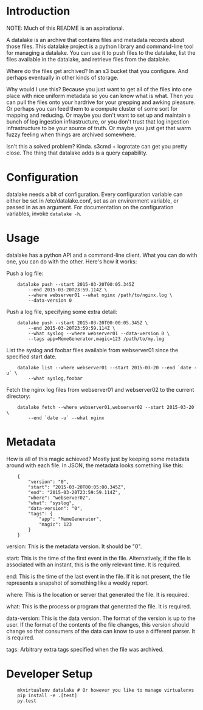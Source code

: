 Introduction
============

NOTE: Much of this README is an aspirational.

A datalake is an archive that contains files and metadata records about those
files. This datalake project is a python library and command-line tool for
managing a datalake. You can use it to push files to the datalake, list the
files available in the datalake, and retrieve files from the datalake.

Where do the files get archived? In an s3 bucket that you configure. And
perhaps eventually in other kinds of storage.

Why would I use this? Because you just want to get all of the files into one
place with nice uniform metadata so you can know what is what. Then you can
pull the files onto your hardrive for your grepping and awking pleasure. Or
perhaps you can feed them to a compute cluster of some sort for mapping and
reducing. Or maybe you don't want to set up and maintain a bunch of log
ingestion infrastructure, or you don't trust that log ingestion infrastructure
to be your source of truth. Or maybe you just get that warm fuzzy feeling when
things are archived somewhere.

Isn't this a solved problem? Kinda. s3cmd + logrotate can get you pretty
close. The thing that datalake adds is a query capability.

Configuration
=============

datalake needs a bit of configuration. Every configuration variable can either
be set in /etc/datalake.conf, set as an environment variable, or passed in as
an argument. For documentation on the configuration variables, invoke `datalake
-h`.

Usage
=====

datalake has a python API and a command-line client. What you can do with one,
you can do with the other. Here's how it works:

Push a log file:

        datalake push --start 2015-03-20T00:05.345Z
            --end 2015-03-20T23:59.114Z \
            --where webserver01 --what nginx /path/to/nginx.log \
            --data-version 0

Push a log file, specifying some extra detail:

        datalake push --start 2015-03-20T00:00:05.345Z \
            --end 2015-03-20T23:59:59.114Z \
            --what syslog --where webserver01 --data-version 0 \
            --tags app=MemeGenerator,magic=123 /path/to/my.log

List the syslog and foobar files available from webserver01 since the specified
start date.

        datalake list --where webserver01 --start 2015-03-20 --end `date -u` \
            --what syslog,foobar

Fetch the nginx log files from webserver01 and webserver02 to the current
directory:

        datalake fetch --where webserver01,webserver02 --start 2015-03-20 \
            --end `date -u` --what nginx

Metadata
========

How is all of this magic achieved? Mostly just by keeping some metadata around
with each file. In JSON, the metadata looks something like this:

        {
            "version": "0",
            "start": "2015-03-20T00:05:00.345Z",
            "end": "2015-03-20T23:59:59.114Z",
            "where": "webserver02",
            "what": "syslog",
            "data-version": "0",
            "tags": {
                "app": "MemeGenerator",
                "magic": 123
            }
        }

version: This is the metadata version. It should be "0".

start: This is the time of the first event in the file. Alternatively, if the
file is associated with an instant, this is the only relevant time. It is
required.

end: This is the time of the last event in the file. If it is not present, the
file represents a snapshot of something like a weekly report.

where: This is the location or server that generated the file. It is required.

what: This is the process or program that generated the file. It is required.

data-version: This is the data version. The format of the version is up to the
user. If the format of the contents of the file changes, this version should
change so that consumers of the data can know to use a different parser. It is
required.

tags: Arbitrary extra tags specified when the file was archived.

Developer Setup
===============

        mkvirtualenv datalake # Or however you like to manage virtualenvs
        pip install -e .[test]
        py.test
